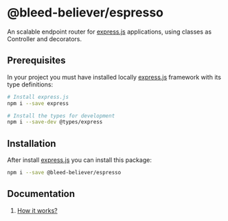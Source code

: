 # @bleed-believer/espresso

An scalable endpoint router for [express.js](https://www.npmjs.com/package/express) applications, using classes as Controller and decorators.


## Prerequisites

In your project you must have installed locally [express.js](https://www.npmjs.com/package/express) framework with its type definitions:
```bash
# Install express.js
npm i --save express

# Install the types for development
npm i --save-dev @types/express
```


## Installation

After install [express.js](https://www.npmjs.com/package/express) you can install this package:
```bash
npm i --save @bleed-believer/espresso
```


## Documentation
1. [How it works?](/docs/espresso/how-it-works.md)